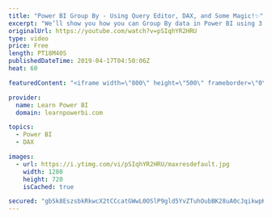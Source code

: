 ```yaml
---
title: "Power BI Group By - Using Query Editor, DAX, and Some Magic!✨"
excerpt: "We’ll show you how you can Group By data in Power BI using 3 easy ways. 👉 Download Power BI File in Video at https://web.learnpowerbi.com/download/ We’d cover the 3 different ways you can use Group By to summarize your data:  • Group By Using Query Editor • Group By Using DAX SUMMARIZECOLUMNS • Group"
originalUrl: https://youtube.com/watch?v=pSIqhYR2HRU
type: video
price: Free
length: PT18M40S
publishedDateTime: 2019-04-17T04:50:06Z
heat: 60

featuredContent: "<iframe width=\"800\" height=\"500\" frameborder=\"0\" src=\"https://www.youtube.com/embed/pSIqhYR2HRU\" allow=\"accelerometer; autoplay; encrypted-media; gyroscope; picture-in-picture\" allowfullscreen></iframe>"

provider:
  name: Learn Power BI
  domain: learnpowerbi.com

topics:
  - Power BI
  - DAX

images:
  - url: https://i.ytimg.com/vi/pSIqhYR2HRU/maxresdefault.jpg
    width: 1280
    height: 720
    isCached: true

secured: "gbSk8EszsbkRkwcX2tCCcatGWwL0OSlP9gld5YvZTuhOubBK28uA0cJqikwpK/ZVljWfZd5Ai8MC3GqpZT38RcVlsNb3NR/q8NAMAclKLwxTMxXezj02bdeevxLOGMsKPQ/Wc8pApt58nDyLXogunHz5IsJum0whT3gO5cx1fdDutHaR0hAc8+qJMaMdlf24MAO7+PD9sQpT6b9fqtfbGuRDTAy2g/j+iB4k7q7FQaeSqo0qgyJlRODx/WKMNUXKr7KLPfJxL3GasiPeKT9+wJsQfu9Zh5dNllKlBFwqJUtz7fr+0kEM2uAm8br1cqiXq9yc5cv1itGK/MKxtpeItRmykuj2PcCZIRRUIkjj7Nvly30gqjMAu1+v0BTLKk+hEOwpXFkaC5fkIIF2v13ttPhLDpZNXesmmBNO+vbGGrEBtWNxUJtqPwEgwBXS17IN;+549sQ1Lv7k7JqkAmefQkg=="
---
```


